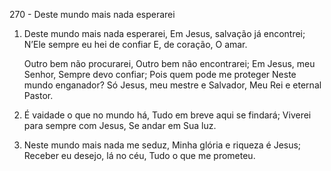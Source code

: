 270 - Deste mundo mais nada esperarei

1. Deste mundo mais nada esperarei,
   Em Jesus, salvação já encontrei;
   N’Ele sempre eu hei de confiar
   E, de coração, O amar.

   Outro bem não procurarei,
   Outro bem não encontrarei;
   Em Jesus, meu Senhor,
   Sempre devo confiar;
   Pois quem pode me proteger
   Neste mundo enganador?
   Só Jesus, meu mestre e Salvador,
   Meu Rei e eternal Pastor.

2. É vaidade o que no mundo há,
   Tudo em breve aqui se findará;
   Viverei para sempre com Jesus,
   Se andar em Sua luz.

3. Neste mundo mais nada me seduz,
   Minha glória e riqueza é Jesus;
   Receber eu desejo, lá no céu,
   Tudo o que me prometeu.
